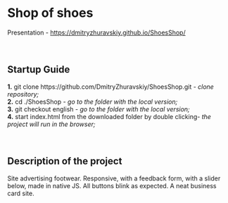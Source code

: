 <h1><b>Shop of shoes</b></h1>

Presentation - https://dmitryzhuravskiy.github.io/ShoesShop/ <br />
<br /><br />

<h2><b>Startup Guide</b></h2>
<b>1.</b> git clone https://github.com/DmitryZhuravskiy/ShoesShop.git <i> - clone repository;</i><br />
<b>2.</b> cd ./ShoesShop <i>- go to the folder with the local version;</i><br />
<b>3.</b> git checkout english <i>- go to the folder with the local version;</i><br />
<b>4.</b> start index.html from the downloaded folder by double clicking<i>- the project will run in the browser;</i><br />
<br /><br />
<h2><b>Description of the project</b></h2>

Site advertising footwear. Responsive, with a feedback form, with a slider below, made in native JS. All buttons blink as expected. A neat business card site.
<br /><br />


